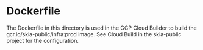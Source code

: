 # Dockerfile

The Dockerfile in this directory is used in the GCP Cloud Builder to
build the gcr.io/skia-public/infra:prod image. See Cloud Build in the
skia-public project for the configuration.
